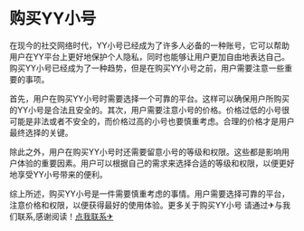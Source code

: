 # 购买YY小号

在现今的社交网络时代，YY小号已经成为了许多人必备的一种账号，它可以帮助用户在YY平台上更好地保护个人隐私，同时也能够让用户更加自由地表达自己。购买YY小号已经成为了一种趋势，但是在购买YY小号之前，用户需要注意一些重要的事项。

首先，用户在购买YY小号时需要选择一个可靠的平台。这样可以确保用户所购买的YY小号是合法且安全的。其次，用户需要注意小号的价格。价格过低的小号很可能是非法或者不安全的，而价格过高的小号也要慎重考虑。合理的价格才是用户最终选择的关键。

除此之外，用户在购买YY小号时还需要留意小号的等级和权限。这些都是影响用户体验的重要因素。用户可以根据自己的需求来选择合适的等级和权限，以便更好地享受YY小号带来的便利。

综上所述，购买YY小号是一件需要慎重考虑的事情。用户需要选择可靠的平台，注意价格和权限，以便获得最好的使用体验。更多关于购买YY小号 请通过✈与我们联系,感谢阅读！[点我联系✈](https://in.k02.cc)